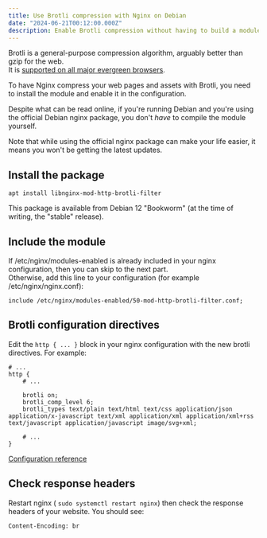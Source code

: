 ```yaml
---
title: Use Brotli compression with Nginx on Debian
date: "2024-06-21T00:12:00.000Z"
description: Enable Brotli compression without having to build a module.
---
```


Brotli is a general-purpose compression algorithm, arguably better than gzip for the web.  
It is [supported on all major evergreen browsers](https://caniuse.com/brotli).  

To have Nginx compress your web pages and assets with Brotli, you need to install the module and enable it in the configuration.

Despite what can be read online, if you're running Debian and you're using the official Debian nginx package, you don't *have* to compile the module yourself.

<aside class="my-comment">
    <p>
    Note that while using the official nginx package can make your life easier, it means you won't be getting the latest updates.
    </p>
</aside>


## Install the package

```shell
apt install libnginx-mod-http-brotli-filter
```

This package is available from Debian 12 "Bookworm" (at the time of writing, the "stable" release).

## Include the module

If /etc/nginx/modules-enabled is already included in your nginx configuration, then you can skip to the next part.  
Otherwise, add this line to your configuration (for example /etc/nginx/nginx.conf):

```
include /etc/nginx/modules-enabled/50-mod-http-brotli-filter.conf;
```

## Brotli configuration directives

Edit the `http { ... }` block in your nginx configuration with the new brotli directives. For example:

```
# ...
http {
    # ...

    brotli on;
    brotli_comp_level 6;
    brotli_types text/plain text/html text/css application/json application/x-javascript text/xml application/xml application/xml+rss text/javascript application/javascript image/svg+xml;

    # ...
}
```

[Configuration reference](https://github.com/google/ngx_brotli?tab=readme-ov-file#sample-configuration)

## Check response headers

Restart nginx ( `sudo systemctl restart nginx`) then check the response headers of your website. You should see:

```
Content-Encoding: br
```